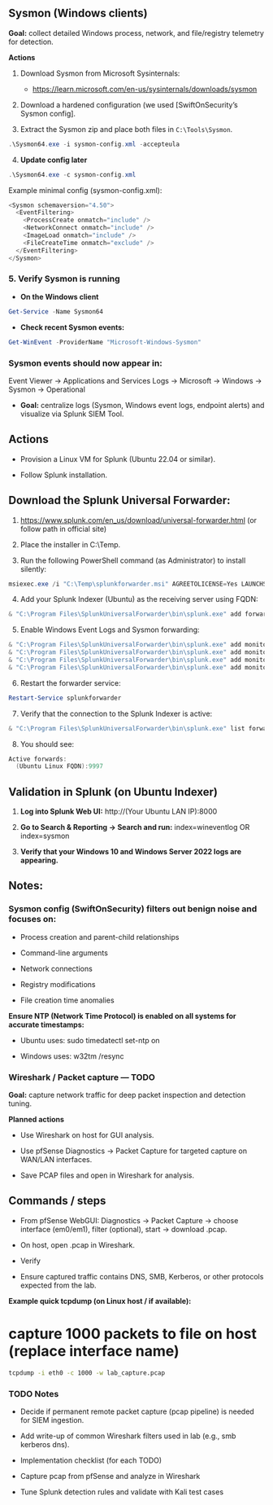 ## Sysmon (Windows clients)
**Goal:** collect detailed Windows process, network, and file/registry telemetry for detection.

**Actions**
1. Download Sysmon from Microsoft Sysinternals:
   - https://learn.microsoft.com/en-us/sysinternals/downloads/sysmon

2. Download a hardened configuration (we used [SwiftOnSecurity’s Sysmon config].

3. Extract the Sysmon zip and place both files in `C:\Tools\Sysmon`.

```powershell
.\Sysmon64.exe -i sysmon-config.xml -accepteula
```

4. **Update config later**

```powershell
.\Sysmon64.exe -c sysmon-config.xml
```

Example minimal config (sysmon-config.xml):

```powershell
<Sysmon schemaversion="4.50">
  <EventFiltering>
    <ProcessCreate onmatch="include" />
    <NetworkConnect onmatch="include" />
    <ImageLoad onmatch="include" />
    <FileCreateTime onmatch="exclude" />
  </EventFiltering>
</Sysmon>
```

### 5. **Verify Sysmon is running**

* **On the Windows client**

```powershell
Get-Service -Name Sysmon64
```
* **Check recent Sysmon events:**

```powershell
Get-WinEvent -ProviderName "Microsoft-Windows-Sysmon"
```

### Sysmon events should now appear in:

Event Viewer → Applications and Services Logs → Microsoft → Windows → Sysmon → Operational


* **Goal:** centralize logs (Sysmon, Windows event logs, endpoint alerts) and visualize via Splunk SIEM Tool.

## Actions

* Provision a Linux VM for Splunk (Ubuntu 22.04 or similar).

* Follow Splunk installation.

## Download the Splunk Universal Forwarder:
1. https://www.splunk.com/en_us/download/universal-forwarder.html (or follow path in official site)

2. Place the installer in C:\Temp.

3. Run the following PowerShell command (as Administrator) to install silently:
   
```powershell
msiexec.exe /i "C:\Temp\splunkforwarder.msi" AGREETOLICENSE=Yes LAUNCHSPLUNK=0 /qn
```

4. Add your Splunk Indexer (Ubuntu) as the receiving server using FQDN:

```powershell
& "C:\Program Files\SplunkUniversalForwarder\bin\splunk.exe" add forward-server (Ubuntu FQDN):9997 -auth admin:(Admin Username)
```
5. Enable Windows Event Logs and Sysmon forwarding:

```powershell
& "C:\Program Files\SplunkUniversalForwarder\bin\splunk.exe" add monitor "C:\Windows\System32\winevt\Logs\Security.evtx"
& "C:\Program Files\SplunkUniversalForwarder\bin\splunk.exe" add monitor "C:\Windows\System32\winevt\Logs\System.evtx"
& "C:\Program Files\SplunkUniversalForwarder\bin\splunk.exe" add monitor "C:\Windows\System32\winevt\Logs\Application.evtx"
& "C:\Program Files\SplunkUniversalForwarder\bin\splunk.exe" add monitor "C:\Windows\System32\winevt\Logs\Microsoft-Windows-Sysmon%4Operational.evtx"
```

6. Restart the forwarder service:

```powershell
Restart-Service splunkforwarder
```

7. Verify that the connection to the Splunk Indexer is active:

```powershell
& "C:\Program Files\SplunkUniversalForwarder\bin\splunk.exe" list forward-server
```

8. You should see:

```powershell
Active forwards:
  (Ubuntu Linux FQDN):9997
```

## Validation in Splunk (on Ubuntu Indexer)

1. **Log into Splunk Web UI:**
   http://(Your Ubuntu LAN IP):8000

2. **Go to Search & Reporting → Search and run:**
   index=wineventlog OR index=sysmon

3. **Verify that your Windows 10 and Windows Server 2022 logs are appearing.**

## Notes:

### Sysmon config (SwiftOnSecurity) filters out benign noise and focuses on:

- Process creation and parent-child relationships

- Command-line arguments

- Network connections

- Registry modifications

- File creation time anomalies

**Ensure NTP (Network Time Protocol) is enabled on all systems for accurate timestamps:**

- Ubuntu uses: sudo timedatectl set-ntp on

- Windows uses: w32tm /resync

### Wireshark / Packet capture — TODO

**Goal:** capture network traffic for deep packet inspection and detection tuning.

**Planned actions**

* Use Wireshark on host for GUI analysis.

* Use pfSense Diagnostics → Packet Capture for targeted capture on WAN/LAN interfaces.

* Save PCAP files and open in Wireshark for analysis.

## Commands / steps

* From pfSense WebGUI: Diagnostics → Packet Capture → choose interface (em0/em1), filter (optional), start → download .pcap.

* On host, open .pcap in Wireshark.

* Verify

* Ensure captured traffic contains DNS, SMB, Kerberos, or other protocols expected from the lab.

**Example quick tcpdump (on Linux host / if available):**
# capture 1000 packets to file on host (replace interface name)

```bash
tcpdump -i eth0 -c 1000 -w lab_capture.pcap
```

### TODO Notes

* Decide if permanent remote packet capture (pcap pipeline) is needed for SIEM ingestion.

* Add write-up of common Wireshark filters used in lab (e.g., smb kerberos dns).

* Implementation checklist (for each TODO)

* Capture pcap from pfSense and analyze in Wireshark

* Tune Splunk detection rules and validate with Kali test cases
